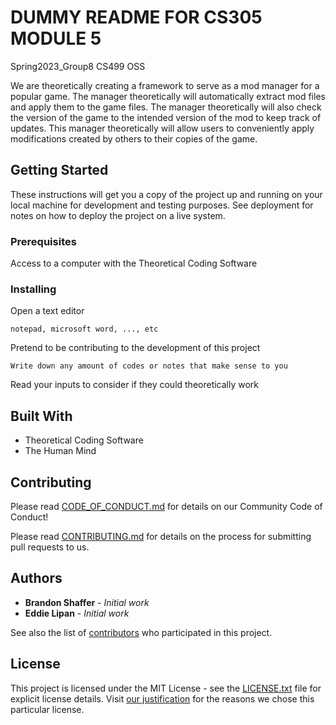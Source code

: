 # DUMMY README FOR CS305 MODULE 5 

Spring2023_Group8 CS499 OSS

We are theoretically creating a framework to serve as a mod manager for a popular game. 
The manager theoretically will automatically extract mod files and apply them to the game files. 
The manager theoretically will also check the version of the game to the intended version of the mod to keep track of updates.
This manager theoretically will allow users to conveniently apply modifications created by others to their copies of the game. 

## Getting Started

These instructions will get you a copy of the project up and running on your local machine for development and testing purposes. See deployment for notes on how to deploy the project on a live system.

### Prerequisites

Access to a computer with the Theoretical Coding Software


### Installing

Open a text editor

```
notepad, microsoft word, ..., etc
```

Pretend to be contributing to the development of this project

```
Write down any amount of codes or notes that make sense to you
```

Read your inputs to consider if they could theoretically work


## Built With

* Theoretical Coding Software
* The Human Mind

## Contributing

Please read [CODE_OF_CONDUCT.md](https://github.com/brandonbjs/cs305repo_mod5/blob/main/CODE_OF_CONDUCT.md) for details on our Community Code of Conduct!

Please read [CONTRIBUTING.md](https://github.com/brandonbjs/cs305repo_mod5/blob/main/CONTRIBUTING.md) for details on the process for submitting pull requests to us.

## Authors

* **Brandon Shaffer** - *Initial work*
* **Eddie Lipan** - *Initial work*

See also the list of [contributors](https://github.com/NAU-OSS/Spring2023_Group8/contributors) who participated in this project.

## License

This project is licensed under the MIT License - see the [LICENSE.txt](https://github.com/NAU-OSS/Spring2023_Group8/blob/main/License.txt) file for explicit license details.
Visit [our justification](https://github.com/NAU-OSS/Spring2023_Group8/blob/main/license_justification.md) for the reasons we chose this particular license.

